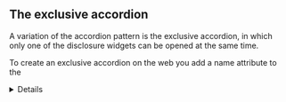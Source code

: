 ## The exclusive accordion

A variation of the accordion pattern is the exclusive accordion, in which only one of the disclosure widgets can be opened at the same time.

To create an exclusive accordion on the web you add a name attribute to the <details> elements. When this attribute is used, multiple <details> elements that have the same name value form a semantic group and they will behave as an exclusive accordion. When you open one of the <details> elements from the group, the previously opened one will automatically close.

```html
<details name="learn-css">
  <summary>Welcome to Learn CSS!</summary>
  <p>…</p>
</details>
<details name="learn-css">
  <summary>Box Model</summary>
  <p>…</p>
</details>
<details name="learn-css">
  <summary>Selectors</summary>
  <p>…</p>
</details>
```

## Polyfill the exclusive accordion

With the following JavaScript it's possible to polyfill the behavior of the exclusive accordion. The code relies on the toggle event of the <details> element.

When a <details> element with a name opens, the code finds the other open <details> elements with the same value for the name attribute and closes them.

```javascript
document.querySelectorAll("details[name]").forEach(($details) => {
  $details.addEventListener("toggle", (e) => {
    const name = $details.getAttribute("name");

    if (e.newState == "open") {
      document
        .querySelectorAll(`details[name=${name}][open]`)
        .forEach(($openDetails) => {
          if (!($openDetails === $details)) {
            $openDetails.removeAttribute("open");
          }
        });
    }
  });
});
```
